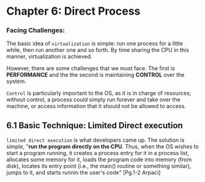 # Chapter 6: Direct Process

### Facing Challenges:

The basic idea of `virtualization` is simple: run one process for a little while, then run another one and so forth. By time sharing the CPU in this manner,
virtualization is achieved.

However, there are some challenges that we must face. The first is __PERFORMANCE__ and the the second is maintaining __CONTROL__ over the system. 

 `Control` is particularly important to the OS, as it is in charge of
resources; without control, a process could simply run forever and take
over the machine, or access information that it should not be allowed to
access.

## 6.1 Basic Technique: Limited Direct execution

`limited direct execution` is what developers came up. The solution is simple, "__run the
program directly on the CPU__. Thus, when the OS wishes to start a program running, it creates a process entry for it in a process list, allocates
some memory for it, loads the program code into memory (from disk), locates its entry point (i.e., the main() routine or something similar), jumps to it, and starts runnin the user's code" [Pg.1-2 Arpaci]